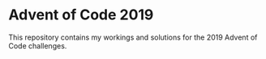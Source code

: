 # Advent of Code 2019

This repository contains my workings and solutions for the 2019 Advent of Code
challenges.